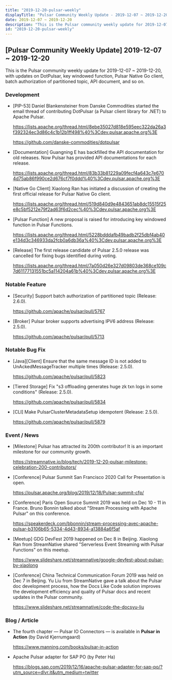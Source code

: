 ```yaml
---
title: "2019-12-20-pulsar-weekly"
displayTitle: "Pulsar Community Weekly Update - 2019-12-07 ~ 2019-12-20"
date: 2019-12-07 ~ 2019-12-20
description: "This is the Pulsar community weekly update for 2019-12-07 ~ 2019-12-20, with updates on DotPulsar, key windowed function, Pulsar Native Go client, batch authorization of partitioned topic, API document, and so on."
id: "2019-12-20-pulsar-weekly"
---
```


## [Pulsar Community Weekly Update] 2019-12-07 ~ 2019-12-20

This is the Pulsar community weekly update for 2019-12-07 ~ 2019-12-20, with updates on DotPulsar, key windowed function, Pulsar Native Go client, batch authorization of partitioned topic, API document, and so on.

### Development

- [PIP-53] Daniel Blankensteiner from Danske Commodities started the email thread of contributing DotPulsar (a Pulsar client library for .NET) to Apache Pulsar.

    https://lists.apache.org/thread.html/8ebe35027d818e595eec322da26a3f392324ec3d86c4c1b12b1ff498%40%3Cdev.pulsar.apache.org%3E
    
    https://github.com/danske-commodities/dotpulsar
    
- [Documentation] Guangning E has backfilled the API documentation for old releases. Now Pulsar has provided API documentations for each release.
         
    https://lists.apache.org/thread.html/83b33b81229a09fecf4a643c7e6704d75ab86f990ce2d676cf7f0ddd%40%3Cdev.pulsar.apache.org%3E

- [Native Go Client] Xiaolong Ran has initiated a discussion of creating the first official release for Pulsar Native Go client.

    https://lists.apache.org/thread.html/519d840d9e4843651ab8dc15515f25e8c5bf5212e79f2ad63f6d2cec%40%3Cdev.pulsar.apache.org%3E

- [Pulsar Function] A new proposal is raised for introducing key windowed function in Pulsar Functions.

    https://lists.apache.org/thread.html/5228bdddafb49badb2f25dbf4ab40e134d3c346933da2fcb0a6db36a%40%3Cdev.pulsar.apache.org%3E

- [Release] The first release candidate of Pulsar 2.5.0 release was cancelled for fixing bugs identified during voting.

    https://lists.apache.org/thread.html/7a050d26e327d09803de368ce109c7d61177131551bc5a114204a61b%40%3Cdev.pulsar.apache.org%3E


### Notable Feature

- [Security] Support batch authorization of partitioned topic (Release: 2.6.0).

    https://github.com/apache/pulsar/pull/5767
    
- [Broker] Pulsar broker supports advertising IPV6 address (Release: 2.5.0).

    https://github.com/apache/pulsar/pull/5713

### Notable Bug Fix

- [Java][Client] Ensure that the same message ID is not added to UnAckedMessageTracker multiple times (Release: 2.5.0).

    https://github.com/apache/pulsar/pull/5823
    
- [Tiered Storage] Fix "s3 offloading generates huge zk txn logs in some conditions" (Release: 2.5.0).

    https://github.com/apache/pulsar/pull/5834

- [CLI] Make PulsarClusterMetadataSetup idempotent (Release: 2.5.0).

    https://github.com/apache/pulsar/pull/5879
    
### Event / News

- [Milestone] Pulsar has attracted its 200th contributor! It is an important milestone for our community growth.

    https://streamnative.io/blog/tech/2019-12-20-pulsar-milestone-celebration-200-contributors/

- [Conference] Pulsar Summit San Francisco 2020 Call for Presentation is open.

    https://pulsar.apache.org/blog/2019/12/18/Pulsar-summit-cfp/

- [Conference] Paris Open Source Summit 2019 was held on Dec 10 - 11 in France. Bruno Bonnin talked about "Stream Processing with Apache Pulsar" on this conference.

    https://speakerdeck.com/bbonnin/stream-processing-avec-apache-pulsar-b3106b65-5334-4d43-8934-a13884a6f5af

- [Meetup] GDG DevFest 2019 happened on Dec 8 in Beijing. Xiaolong Ran from StreamNative shared "Serverless Event Streaming with Pulsar Functions" on this meetup.

    https://www.slideshare.net/streamnative/google-devfest-about-pulsar-by-xiaolong

- [Conference] China Technical Communication Forum 2019 was held on Dec 7 in Beijing. Yu Liu from StreamNative gave a talk about the Pulsar doc development process, how the Docs Like Code solution improves the development efficiency and quality of Pulsar docs and recent updates in the Pulsar community.

    https://www.slideshare.net/streamnative/code-the-docsyu-liu

### Blog / Article

- The fourth chapter — Pulsar IO Connectors — is available in **Pulsar in Action** (by David Kjerrumgaard)

    https://www.manning.com/books/pulsar-in-action

- Apache Pulsar adapter for SAP PO (by Peter Ha)

    https://blogs.sap.com/2019/12/16/apache-pulsar-adapter-for-sap-po/?utm_source=dlvr.it&utm_medium=twitter

    